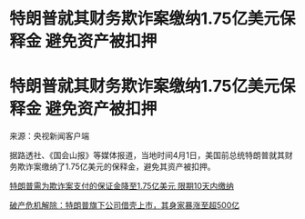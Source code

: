 # 特朗普就其财务欺诈案缴纳1.75亿美元保释金 避免资产被扣押

# 特朗普就其财务欺诈案缴纳1.75亿美元保释金 避免资产被扣押

来源：央视新闻客户端

据路透社、《国会山报》等媒体报道，当地时间4月1日，美国前总统特朗普就其财务欺诈案缴纳了1.75亿美元的保释金，避免其资产被扣押。

[特朗普需为欺诈案支付的保证金降至1.75亿美元
限期10天内缴纳](https://news.qq.com/rain/a/20240326A00LAJ00)

[破产危机解除：特朗普旗下公司借壳上市，其身家暴涨至超500亿](https://news.qq.com/rain/a/20240327A0322N00)

